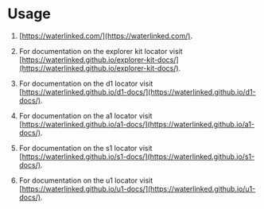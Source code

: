 # Usage

1. [https://waterlinked.com/](https://waterlinked.com/).


2. For documentation on the explorer kit locator visit [https://waterlinked.github.io/explorer-kit-docs/](https://waterlinked.github.io/explorer-kit-docs/).

3. For documentation on the d1 locator visit [https://waterlinked.github.io/d1-docs/](https://waterlinked.github.io/d1-docs/).

4. For documentation on the a1 locator visit [https://waterlinked.github.io/a1-docs/](https://waterlinked.github.io/a1-docs/).

5. For documentation on the s1 locator visit [https://waterlinked.github.io/s1-docs/](https://waterlinked.github.io/s1-docs/).

6. For documentation on the u1 locator visit [https://waterlinked.github.io/u1-docs/](https://waterlinked.github.io/u1-docs/).